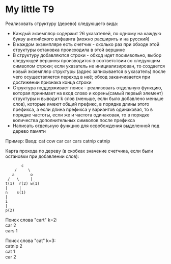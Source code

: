 # My little T9

Реализовать структуру (дерево) следующего вида:
- Каждый экземпляр содержит 26 указателей, по одному на каждую букву английского алфавита (можно расширить и на русский)
- В каждом экземпляре есть счетчик - сколько раз при обходе этой структуры остановка происходила в этой вершине
- В структуру добавляются строки - обход идет посимвольно, выбор следующей вершины производится в соответствии со следующим символом строки; если указатель не инициализирован, то создается новый экземпляр структуры (адрес записывается в указатель) после чего осуществляется переход в неё; обход заканчивается при достижении признака конца строки
- Структура поддерживает поиск - реализовать отдельную функцию, которая принимает на вход слово и корень(самый первый элемент) структуры и выводит k слов (меньше, если было добавлено меньше слов), которые имеют общий префикс, в порядке длины этого префикса, а если длина префикса у вариантов одинаковая, то в порядке частоты, если же и частота одинаковая, то в порядке количества дополнительных символов после префикса
- Написать отдельную функцию для освобождения выделенной под дерево памяти

Пример:
Ввод: cat cow car car cars catnip catnip

Карта прохода по дереву (в скобках значение счетчика, если были остановки при добавлении слов):
```
       c
    /     \
   a       o
 /   \     |
t(1)  r(2) w(1)
|     |
n    s(1)
|
i
|
p(2)
```
  
Поиск слова "cart" k=2:<br />
car 2<br />
cars 1<br />

Поиск слова "cat" k=3:<br />
catnip 2<br />
cat 1<br />
car 2<br />
